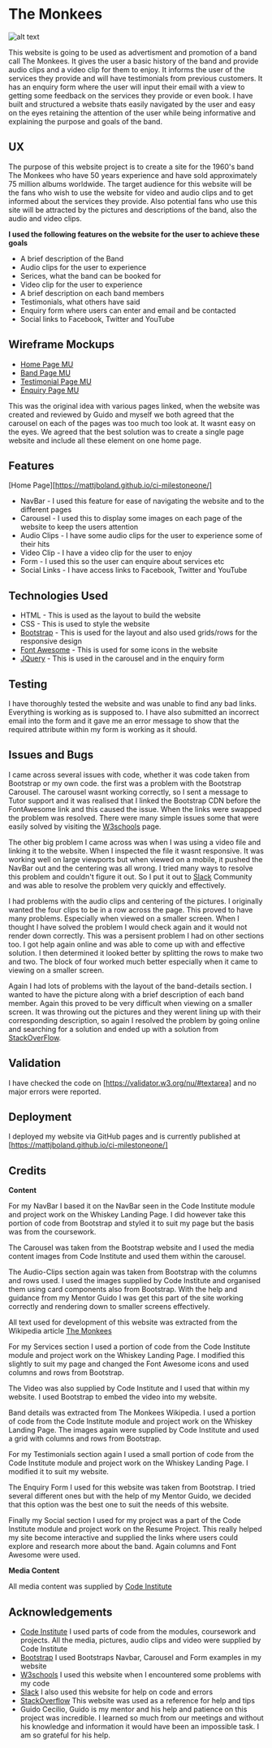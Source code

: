 # The Monkees

![alt text](https://github.com/mattjboland/ci-milestoneone/blob/master/images/monkees12.jpg)

This website is going to be used as advertisment and promotion of a band call The Monkees. It gives the user a basic
history of the band and provide audio clips and a video clip for them to enjoy. It informs the user of the services 
they provide and will have testimonials from previous customers. It has an enquiry form where the user will input their
email with a view to getting some feedback on the services they provide or even book. I have built and structured a 
website thats easily navigated by the user and easy on the eyes retaining the attention of the user while being 
informative and explaining the purpose and goals of the band.

## UX

The purpose of this website project is to create a site for the 1960's band The Monkees who have 50 years experience and 
have sold approximately 75 million albums worldwide. The target audience for this website will be the fans who wish to 
use the website for video and audio clips and to get informed about the services they provide. Also potential fans who use 
this site will be attracted by the pictures and descriptions of the band, also the audio and video clips.

**I used the following features on the website for the user to achieve these goals**

* A brief description of the Band
* Audio clips for the user to experience
* Serices, what the band can be booked for
* Video clip for the user to experience
* A brief description on each band members
* Testimonials, what others have said
* Enquiry form where users can enter and email and be contacted
* Social links to Facebook, Twitter and YouTube

## Wireframe Mockups

* [Home Page MU](https://github.com/mattjboland/ci-milestoneone/blob/master/wirefame-mockup/IMG_0486.jpg)
* [Band Page MU](https://github.com/mattjboland/ci-milestoneone/blob/master/wirefame-mockup/IMG_0487.jpg)
* [Testimonial Page MU](https://github.com/mattjboland/ci-milestoneone/blob/master/wirefame-mockup/IMG_0488.jpg)
* [Enquiry Page MU](https://github.com/mattjboland/ci-milestoneone/blob/master/wirefame-mockup/IMG_0489.jpg)

This was the original idea with various pages linked, when the website was created and reviewed by Guido and myself
we both agreed that the carousel on each of the pages was too much too look at. It wasnt easy on the eyes. We agreed
that the best solution was to create a single page website and include all these element on one home page.

## Features

[Home Page][https://mattjboland.github.io/ci-milestoneone/]

* NavBar - I used this feature for ease of navigating the website and to the different pages 
* Carousel - I used this to display some images on each page of the website to keep the users attention
* Audio Clips - I have some audio clips for the user to experience some of their hits
* Video Clip - I have a video clip for the user to enjoy
* Form - I used this so the user can enquire about services etc
* Social Links - I have access links to Facebook, Twitter and YouTube

## Technologies Used

* HTML - This is used as the layout to build the website
* CSS - This is used to style the website
* [Bootstrap](https://getbootstrap.com/) - This is used for the layout and also used grids/rows for the responsive design
* [Font Awesome](https://fontawesome.com/) - This is used for some icons in the website
* [JQuery](https://jquery.com/) - This is used in the carousel and in the enquiry form

## Testing

I have thoroughly tested the website and was unable to find any bad links. Everything is working as is supposed to. I 
have also submitted an incorrect email into the form and it gave me an error message to show that the required attribute 
within my form is working as it should.

## Issues and Bugs

I came across several issues with code, whether it was code taken from Bootstrap or my own code. the first was a problem 
with the Bootstrap Carousel. The carousel wasnt working correctly, so I sent a message to Tutor support and it was 
realised that I linked the Bootstrap CDN before the FontAwesome link and this caused the issue. When the links were 
swapped the problem was resolved. There were many simple issues some that were easily solved by visiting the 
[W3schools](https://www.w3schools.com/) page.

The other big problem I came across was when I was using a video file and linking it to the website. When I inspected 
the file it wasnt responsive. It was working well on large viewports but when viewed on a mobile, it pushed the NavBar 
out and the centering was all wrong. I tried many ways to resolve this problem and couldn't figure it out. So I put it 
out to [Slack](https://slack.com/intl/en-ie/) Community and was able to resolve the problem very quickly and effectively.

I had problems with the audio clips and centering of the pictures. I originally wanted the four clips to be in a row across
the page. This proved to have many problems. Especially when viewed on a smaller screen. When I thought I have solved the 
problem I would check again and it would not render down correctly. This was a persisent problem I had on other sections
too. I got help again online and was able to come up with and effective solution. I then determined it looked better by
splitting the rows to make two and two. The block of four worked much better especially when it came to viewing on a 
smaller screen.

Again I had lots of problems with the layout of the band-details section. I wanted to have the picture along with a brief
description of each band member. Again this proved to be very difficult when viewing on a smaller screen. It was throwing
out the pictures and they werent lining up with their corresponding description, so again I resolved the problem by going 
online and searching for a solution and ended up with a solution from [StackOverFlow](https://stackoverflow.com/).

## Validation

I have checked the code on [https://validator.w3.org/nu/#textarea] and no major errors were reported.

## Deployment

I deployed my website via GitHub pages and is currently published at [https://mattjboland.github.io/ci-milestoneone/]

## Credits

**Content**

For my NavBar I based it on the NavBar seen in the Code Institute module and project work on the Whiskey Landing
Page. I did however take this portion of code from Bootstrap and styled it to suit my page but the basis was from
the coursework.

The Carousel was taken from the Bootstrap website and I used the media content images from Code Institute and used 
them within the carousel.

The Audio-Clips section again was taken from Bootstrap with the columns and rows used. I used the images supplied by 
Code Institute and organised them using card components also from Bootstrap. With the help and guidance from my Mentor
Guido I was get this part of the site working correctly and rendering down to smaller screens effectively.

All text used for development of this website was extracted from the Wikipedia article 
[The Monkees](https://en.wikipedia.org/wiki/The_Monkees)

For my Services section I used a portion of code from the Code Institute module and project work on the Whiskey
Landing Page. I modified this slightly to suit my page and changed the Font Awesome icons and used columns and rows
from Bootstrap.

The Video was also supplied by Code Institute and I used that within my website. I used Bootstrap to embed the video into
my website. 

Band details was extracted from The Monkees Wikipedia.  I used a portion of code from the Code Institute module and 
project work on the Whiskey Landing Page. The images again were supplied by Code Institute and used a grid with columns 
and rows from Bootstrap.

For my Testimonials section again I used a small portion of code from the Code Institute module and project work on the 
Whiskey Landing Page. I modified it to suit my website.

The Enquiry Form I used for this website was taken from Bootstrap. I tried several different ones but with the help of my 
Mentor Guido, we decided that this option was the best one to suit the needs of this website.

Finally my Social section I used for my project was a part of the Code Institute module and project work on the Resume 
Project. This really helped my site become interactive and supplied the links where users could explore and research more
about the band. Again columns and Font Awesome were used.

**Media Content**

All media content was supplied by [Code Institute](https://github.com/Code-Institute-Org/project-assets)

## Acknowledgements

* [Code Institute](https://codeinstitute.net/) I used parts of code from the modules, coursework and projects. All
    the media, pictures, audio clips and video were supplied by Code Institute
* [Bootstrap](https://getbootstrap.com/) I used Bootstraps Navbar, Carousel and Form examples in my website
* [W3schools](https://www.w3schools.com/) I used this website when I encountered some problems with my code
* [Slack](https://slack.com/intl/en-ie/) I also used this website for help on code and errors
* [StackOverflow](https://stackoverflow.com/) This website was used as a reference for help and tips
* Guido Cecilio, Guido is my mentor and his help and patience on this project was incredible. I learned so much from 
our meetings and without his knowledge and information it would have been an impossible task. I am so grateful for his 
help.


